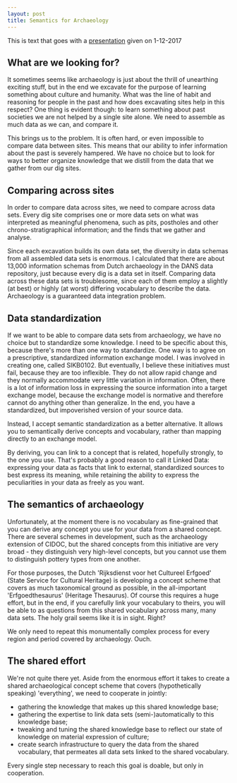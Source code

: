 ```yaml
---
layout: post
title: Semantics for Archaeology
---
```


This is text that goes with a [presentation](https://docs.google.com/presentation/d/1Pd9ofGoAN7PYL9HXeEz3RFjCIqn0HSP32b3Vdd97dMc/edit?usp=sharing) given on 1-12-2017

## What are we looking for?
It sometimes seems like archaeology is just about the thrill of unearthing exciting stuff, but in the end we excavate for the purpose of learning something about culture and humanity. What was the line of habit and reasoning for people in the past and how does excavating sites help in this respect? One thing is evident though: to learn something about past societies we are not helped by a single site alone. We need to assemble as much data as we can, and compare it.

This brings us to the problem. It is often hard, or even impossible to compare data between sites. This means that our ability to infer information about the past is severely hampered. We have no choice but to look for ways to better organize knowledge that we distill from the data that we gather from our dig sites.

## Comparing across sites
In order to compare data across sites, we need to compare across data sets. Every dig site comprises one or more data sets on what was interpreted as meaningful phenomena, such as pits, postholes and other chrono-stratigraphical information; and the finds that we gather and analyse.  

Since each excavation builds its own data set, the diversity in data schemas from all assembled data sets is enormous. I calculated that there are about 13,000 information schemas from Dutch archaeology in the DANS data repository, just because every dig is a data set in itself. Comparing data across these data sets is troublesome, since each of them employ a slightly (at best) or highly (at worst) differing vocabulary to describe the data. Archaeology is a guaranteed data integration problem.

## Data standardization
If we want to be able to compare data sets from archaeology, we have no choice but to standardize some knowledge. I need to be specific about this, because there's more than one way to standardize. One way is to agree on a prescriptive, standardized information exchange model. I was involved in creating one, called SIKB0102. But eventually, I believe these initiatives must fail, because they are too inflexible. They do not allow rapid change and they normally accommodate very little variation in information. Often, there is a lot of information loss in expressing the source information into a target exchange model, because the exchange model is normative and therefore cannot do anything other than generalize. In the end, you have a standardized, but impoverished version of your source data.

Instead, I accept semantic standardization as a better alternative. It allows you to semantically derive concepts and vocabulary, rather than mapping directly to an exchange model. 

By deriving, you can link to a concept that is related, hopefully strongly, to the one you use. That's probably a good reason to call it Linked Data: expressing your data as facts that link to external, standardized sources to best express its meaning, while retaining the ability to express the peculiarities in your data as freely as you want.

## The semantics of archaeology
Unfortunately, at the moment there is no vocabulary as fine-grained that you can derive any concept you use for your data from a shared concept. There are several schemes in development, such as the archaeology extension of CIDOC, but the shared concepts from this initiative are very broad - they distinguish very high-level concepts, but you cannot use them to distinguish pottery types from one another.

For those purposes, the Dutch 'Rijksdienst voor het Cultureel Erfgoed' (State Service for Cultural Heritage) is developing a concept scheme that covers as much taxonomical ground as possible, in the all-important 'Erfgoedthesaurus' (Heritage Thesaurus). Of course this requires a huge effort, but in the end, if you carefully link your vocabulary to theirs, you will be able to as questions from this shared vocabulary across many, many data sets. The holy grail seems like it is in sight. Right?

We only need to repeat this monumentally complex process for every region and period covered by archaeology. Ouch.

## The shared effort
We're not quite there yet. Aside from the enormous effort it takes to create a shared archaeological concept scheme that covers (hypothetically speaking) 'everything', we need to cooperate in jointly: 
* gathering the knowledge that makes up this shared knowledge base;
* gathering the expertise to link data sets (semi-)automatically to this knowledge base;
* tweaking and tuning the shared knowledge base to reflect our state of knowledge on material expression of culture;
* create search infrastructure to query the data from the shared vocabulary, that permeates all data sets linked to the shared vocabulary.


Every single step necessary to reach this goal is doable, but only in cooperation. 
